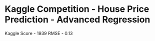 # Kaggle Competition - House Price Prediction - Advanced Regression
Kaggle Score - 1939
RMSE - 0.13
